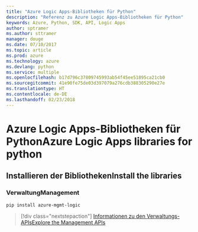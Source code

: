```yaml
---
title: "Azure Logic Apps-Bibliotheken für Python"
description: "Referenz zu Azure Logic Apps-Bibliotheken für Python"
keywords: Azure, Python, SDK, API, Logic Apps
author: sptramer
ms.author: sttramer
manager: douge
ms.date: 07/10/2017
ms.topic: article
ms.prod: azure
ms.technology: azure
ms.devlang: python
ms.service: multiple
ms.openlocfilehash: b17d796c37809745993ab54f45ee51895ca21cb0
ms.sourcegitcommit: 41e90fe75de03d397079a276cdb388305290e27e
ms.translationtype: HT
ms.contentlocale: de-DE
ms.lasthandoff: 02/23/2018
---
```

# <a name="azure-logic-apps-libraries-for-python"></a><span data-ttu-id="98f32-104">Azure Logic Apps-Bibliotheken für Python</span><span class="sxs-lookup"><span data-stu-id="98f32-104">Azure Logic Apps libraries for python</span></span>

## <a name="install-the-libraries"></a><span data-ttu-id="98f32-105">Installieren der Bibliotheken</span><span class="sxs-lookup"><span data-stu-id="98f32-105">Install the libraries</span></span>


### <a name="management"></a><span data-ttu-id="98f32-106">Verwaltung</span><span class="sxs-lookup"><span data-stu-id="98f32-106">Management</span></span>

```bash
pip install azure-mgmt-logic
```
> [!div class="nextstepaction"]
> [<span data-ttu-id="98f32-107">Informationen zu den Verwaltungs-APIs</span><span class="sxs-lookup"><span data-stu-id="98f32-107">Explore the Management APIs</span></span>](/python/api/overview/azure/logicapps/management)